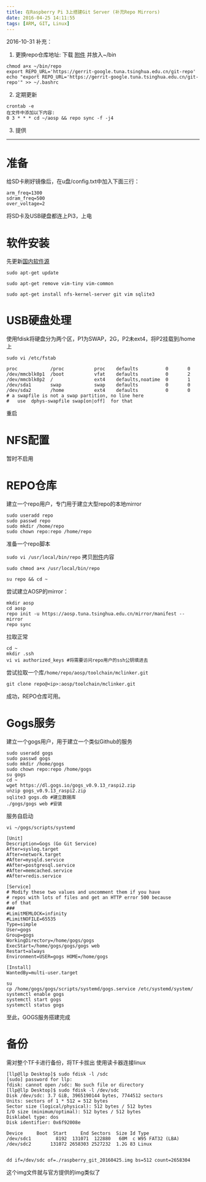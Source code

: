 ```yaml
---
title: 在Raspberry Pi 3上搭建Git Server (补充Repo Mirrors)
date: 2016-04-25 14:11:55
tags: [ARM, GIT, Linux]
---
```


2016-10-31 补充：
1. 更换repo仓库地址:
下载 [附件](repo) 并放入~/bin
```
chmod a+x ~/bin/repo
export REPO_URL='https://gerrit-google.tuna.tsinghua.edu.cn/git-repo'
echo "export REPO_URL='https://gerrit-google.tuna.tsinghua.edu.cn/git-repo'" >> ~/.bashrc
```
2. 定期更新
```
crontab -e
在文件中添加以下内容:
0 3 * * * cd ~/aosp && repo sync -f -j4
```
3. 提供






------------------------------------------------------------------

# 准备
给SD卡刷好镜像后，在u盘/config.txt中加入下面三行：
```
arm_freq=1300
sdram_freq=500
over_voltage=2
```
将SD卡及USB硬盘都连上Pi3，上电

# 软件安装
先更新[国内软件源](https://mirrors.tuna.tsinghua.edu.cn/help/raspbian/)

`sudo apt-get update`

`sudo apt-get remove vim-tiny vim-common`

`sudo apt-get install nfs-kernel-server git vim sqlite3`

# USB硬盘处理
使用fdisk将硬盘分为两个区，P1为SWAP，2G，P2未ext4，将P2挂载到/home上

`sudo vi /etc/fstab`
```
proc            /proc           proc    defaults          0       0
/dev/mmcblk0p1  /boot           vfat    defaults          0       2
/dev/mmcblk0p2  /               ext4    defaults,noatime  0       1
/dev/sda1       swap            swap    defaults          0       0
/dev/sda2       /home           ext4    defaults          0       0
# a swapfile is not a swap partition, no line here
#   use  dphys-swapfile swap[on|off]  for that
```
重启

# NFS配置
暂时不启用

# REPO仓库
建立一个repo用户，专门用于建立大型repo的本地mirror
```
sudo useradd repo
sudo passwd repo
sudo mkdir /home/repo
sudo chown repo:repo /home/repo
```
准备一个repo脚本

`sudo vi /usr/local/bin/repo` 拷贝[附件](repo)内容

`sudo chmod a+x /usr/local/bin/repo`

`su repo && cd ~`

尝试建立AOSP的mirror：
```
mkdir aosp
cd aosp
repo init -u https://aosp.tuna.tsinghua.edu.cn/mirror/manifest --mirror
repo sync
```
拉取正常
```
cd ~
mkdir .ssh
vi vi authorized_keys #将需要访问repo用户的ssh公钥填进去
```
尝试拉取一个库`/home/repo/aosp/toolchain/mclinker.git`
```
git clone repo@<ip>:aosp/toolchain/mclinker.git
```
成功，REPO仓库可用。

# Gogs服务
建立一个gogs用户，用于建立一个类似Github的服务
```
sudo useradd gogs
sudo passwd gogs
sudo mkdir /home/gogs
sudo chown repo:repo /home/gogs
su gogs
cd ~
wget https://dl.gogs.io/gogs_v0.9.13_raspi2.zip
unzip gogs_v0.9.13_raspi2.zip
sqlite3 gogs.db #建立数据库
./gogs/gogs web #安装
```
服务自启动

`vi ~/gogs/scripts/systemd`
```
[Unit]
Description=Gogs (Go Git Service)
After=syslog.target
After=network.target
#After=mysqld.service
#After=postgresql.service
#After=memcached.service
#After=redis.service

[Service]
# Modify these two values and uncomment them if you have
# repos with lots of files and get an HTTP error 500 because
# of that
###
#LimitMEMLOCK=infinity
#LimitNOFILE=65535
Type=simple
User=gogs
Group=gogs
WorkingDirectory=/home/gogs/gogs
ExecStart=/home/gogs/gogs/gogs web
Restart=always
Environment=USER=gogs HOME=/home/gogs

[Install]
WantedBy=multi-user.target
```
```
su
cp /home/gogs/gogs/scripts/systemd/gogs.service /etc/systemd/system/
systemctl enable gogs
systemctl start gogs  
systemctl status gogs
```
至此，GOGS服务搭建完成

# 备份
需对整个TF卡进行备份，将TF卡拔出
使用读卡器连接linux
```
[llp@llp Desktop]$ sudo fdisk -l /sdc
[sudo] password for llp:
fdisk: cannot open /sdc: No such file or directory
[llp@llp Desktop]$ sudo fdisk -l /dev/sdc
Disk /dev/sdc: 3.7 GiB, 3965190144 bytes, 7744512 sectors
Units: sectors of 1 * 512 = 512 bytes
Sector size (logical/physical): 512 bytes / 512 bytes
I/O size (minimum/optimal): 512 bytes / 512 bytes
Disklabel type: dos
Disk identifier: 0x6f92008e

Device     Boot  Start     End Sectors  Size Id Type
/dev/sdc1         8192  131071  122880   60M  c W95 FAT32 (LBA)
/dev/sdc2       131072 2658303 2527232  1.2G 83 Linux


dd if=/dev/sdc of=./raspberry_git_20160425.img bs=512 count=2658304
```
这个img文件就与官方提供的img类似了
